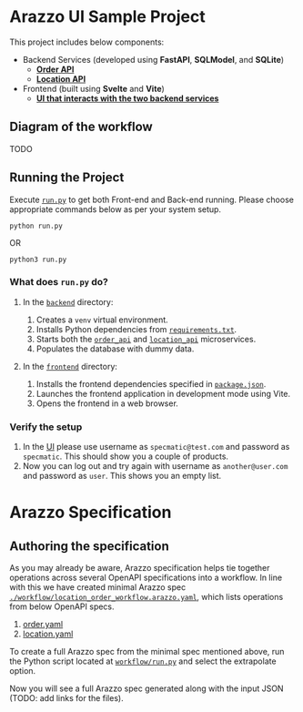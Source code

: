 # Arazzo UI Sample Project

This project includes below components:
- Backend Services (developed using **FastAPI**, **SQLModel**, and **SQLite**)
  - [**Order API**](./backend/order_api)
  - [**Location API**](./backend/location_api)
- Frontend (built using **Svelte** and **Vite**)
  - [**UI that interacts with the two backend services**](./frontend)

## Diagram of the workflow

TODO

## Running the Project

Execute [`run.py`](./run.py) to get both Front-end and Back-end running.
Please choose appropriate commands below as per your system setup.

```shell
python run.py
```

OR 

```shell
python3 run.py
```

### What does `run.py` do?

1. In the [`backend`](./backend/) directory:
   1. Creates a `venv` virtual environment.
   2. Installs Python dependencies from [`requirements.txt`](./backend/requirements.txt).
   3. Starts both the [`order_api`](./backend/order_api/) and [`location_api`](./backend/location_api/) microservices.
   4. Populates the database with dummy data.

2. In the [`frontend`](./frontend/) directory:
   1. Installs the frontend dependencies specified in [`package.json`](./frontend/package.json).
   2. Launches the frontend application in development mode using Vite.
   3. Opens the frontend in a web browser.

### Verify the setup
1. In the [UI](http://localhost:5173) please use username as `specmatic@test.com` and password as `specmatic`. This should show you a couple of products.
2. Now you can log out and try again with username as `another@user.com` and password as `user`. This shows you an empty list.

# Arazzo Specification

## Authoring the specification

As you may already be aware, Arazzo specification helps tie together operations across several OpenAPI specifications into a workflow.
In line with this we have created minimal Arazzo spec [`./workflow/location_order_workflow.arazzo.yaml`](./workflow/location_order_workflow.arazzo.yaml), which lists operations from below OpenAPI specs.
1. [order.yaml](workflow/openapi/order.yaml)
2. [location.yaml](workflow/openapi/location.yaml)

To create a full Arazzo spec from the minimal spec mentioned above, run the Python script located at [`workflow/run.py`](./workflow/run.py) and select the extrapolate option.

Now you will see a full Arazzo spec generated along with the input JSON (TODO: add links for the files).